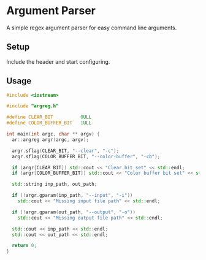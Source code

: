 # Argument Parser
A simple regex argument parser for easy command line arguments.

## Setup
Include the header and start configuring.

## Usage

```cpp
#include <iostream>

#include "argreg.h"

#define CLEAR_BIT          0ULL
#define COLOR_BUFFER_BIT   1ULL

int main(int argc, char ** argv) {
  ar::argreg argr(argc, argv);

  argr.sflag(CLEAR_BIT, "--clear", "-c");
  argr.sflag(COLOR_BUFFER_BIT, "--color-buffer", "-cb");

  if (argr[CLEAR_BIT]) std::cout << "Clear bit set" << std::endl;
  if (argr[COLOR_BUFFER_BIT]) std::cout << "Color buffer bit set" << std::endl;

  std::string inp_path, out_path;

  if (!argr.gparam(inp_path, "--input", "-i"))
    std::cout << "Missing input file path" << std::endl;

  if (!argr.gparam(out_path, "--output", "-o"))
    std::cout << "Missing output file path" << std::endl;

  std::cout << inp_path << std::endl;
  std::cout << out_path << std::endl;

  return 0;
}
```

